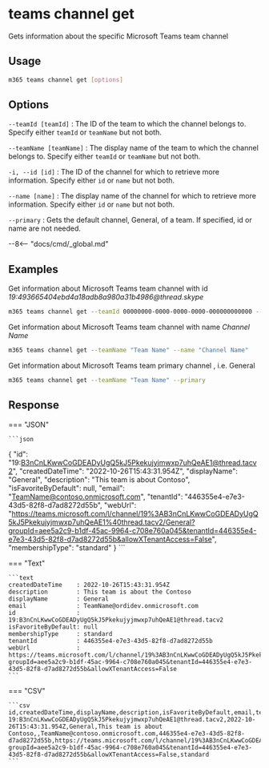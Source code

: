 # teams channel get

Gets information about the specific Microsoft Teams team channel

## Usage

```sh
m365 teams channel get [options]
```

## Options

`--teamId [teamId]`
: The ID of the team to which the channel belongs to. Specify either `teamId` or `teamName` but not both.

`--teamName [teamName]`
: The display name of the team to which the channel belongs to. Specify either `teamId` or `teamName` but not both.

`-i, --id [id]`
: The ID of the channel for which to retrieve more information. Specify either `id` or `name` but not both.

`--name [name]`
: The display name of the channel for which to retrieve more information. Specify either `id` or `name` but not both.

`--primary`
: Gets the default channel, General, of a team. If specified, id or name are not needed.

--8<-- "docs/cmd/_global.md"

## Examples
  
Get information about Microsoft Teams team channel with id _19:493665404ebd4a18adb8a980a31b4986@thread.skype_

```sh
m365 teams channel get --teamId 00000000-0000-0000-0000-000000000000 --id '19:493665404ebd4a18adb8a980a31b4986@thread.skype'
```

Get information about Microsoft Teams team channel with name _Channel Name_

```sh
m365 teams channel get --teamName "Team Name" --name "Channel Name"
```

Get information about Microsoft Teams team primary channel , i.e. General

```sh
m365 teams channel get --teamName "Team Name" --primary
```

## Response

=== "JSON"

    ```json
{
  "id": "19:B3nCnLKwwCoGDEADyUgQ5kJ5Pkekujyjmwxp7uhQeAE1@thread.tacv2",
  "createdDateTime": "2022-10-26T15:43:31.954Z",
  "displayName": "General",
  "description": "This team is about Contoso",
  "isFavoriteByDefault": null,
  "email": "TeamName@contoso.onmicrosoft.com",
  "tenantId": "446355e4-e7e3-43d5-82f8-d7ad8272d55b",
  "webUrl": "https://teams.microsoft.com/l/channel/19%3AB3nCnLKwwCoGDEADyUgQ5kJ5Pkekujyjmwxp7uhQeAE1%40thread.tacv2/General?groupId=aee5a2c9-b1df-45ac-9964-c708e760a045&tenantId=446355e4-e7e3-43d5-82f8-d7ad8272d55b&allowXTenantAccess=False",
  "membershipType": "standard"
}
    ```

=== "Text"

    ```text
    createdDateTime    : 2022-10-26T15:43:31.954Z
    description        : This team is about the Contoso
    displayName        : General
    email              : TeamName@ordidev.onmicrosoft.com
    id                 : 19:B3nCnLKwwCoGDEADyUgQ5kJ5Pkekujyjmwxp7uhQeAE1@thread.tacv2
    isFavoriteByDefault: null
    membershipType     : standard
    tenantId           : 446355e4-e7e3-43d5-82f8-d7ad8272d55b
    webUrl             : https://teams.microsoft.com/l/channel/19%3AB3nCnLKwwCoGDEADyUgQ5kJ5Pkekujyjmwxp7uhQeAE1%40thread.tacv2/General?groupId=aee5a2c9-b1df-45ac-9964-c708e760a045&tenantId=446355e4-e7e3-43d5-82f8-d7ad8272d55b&allowXTenantAccess=False
    ```

=== "CSV"

    ```csv
    id,createdDateTime,displayName,description,isFavoriteByDefault,email,tenantId,webUrl,membershipType
    19:B3nCnLKwwCoGDEADyUgQ5kJ5Pkekujyjmwxp7uhQeAE1@thread.tacv2,2022-10-26T15:43:31.954Z,General,This team is about Contoso,,TeamName@contoso.onmicrosoft.com,446355e4-e7e3-43d5-82f8-d7ad8272d55b,https://teams.microsoft.com/l/channel/19%3AB3nCnLKwwCoGDEADyUgQ5kJ5Pkekujyjmwxp7uhQeAE1%40thread.tacv2/General?groupId=aee5a2c9-b1df-45ac-9964-c708e760a045&tenantId=446355e4-e7e3-43d5-82f8-d7ad8272d55b&allowXTenantAccess=False,standard
    ```
